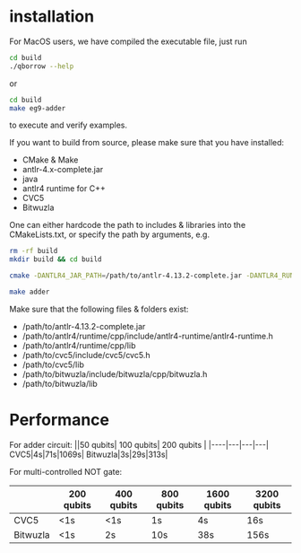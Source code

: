 


# installation


For MacOS users, we have compiled the executable file, just run
```bash
cd build
./qborrow --help
```
or
```bash
cd build
make eg9-adder
```
to execute and verify examples.

If you want to build from source, please make sure that you have installed:
* CMake & Make
* antlr-4.x-complete.jar
* java
* antlr4 runtime for C++
* CVC5 
* Bitwuzla

One can either hardcode the path to includes & libraries into the CMakeLists.txt, or specify the path by arguments, e.g.
```bash
rm -rf build
mkdir build && cd build

cmake -DANTLR4_JAR_PATH=/path/to/antlr-4.13.2-complete.jar -DANTLR4_RUNTIME_PREFIX_PATH=/path/to/antlr4/runtime/cpp -DCVC5_PREFIX_PATH=/path/to/cvc5 -DBITWUZLA_PREFIX_PATH=/path/to/bitwuzla ..

make adder
```

Make sure that the following files & folders exist:
* /path/to/antlr-4.13.2-complete.jar 
* /path/to/antlr4/runtime/cpp/include/antlr4-runtime/antlr4-runtime.h
* /path/to/antlr4/runtime/cpp/lib
* /path/to/cvc5/include/cvc5/cvc5.h
* /path/to/cvc5/lib
* /path/to/bitwuzla/include/bitwuzla/cpp/bitwuzla.h
* /path/to/bitwuzla/lib

# Performance
For adder circuit:
||50 qubits| 100 qubits| 200 qubits |
|----|---|---|---|
CVC5|4s|71s|1069s|
Bitwuzla|3s|29s|313s|

For multi-controlled NOT gate:

||200 qubits| 400 qubits | 800 qubits | 1600 qubits| 3200 qubits|
|----|---|---|---|---|----|
CVC5|<1s|<1s|1s|4s|16s|
Bitwuzla|<1s|2s|10s|38s|156s|
